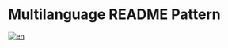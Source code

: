 # Multilanguage README Pattern
[![en](https://img.shields.io/badge/lang-en-green.svg)](https://github.com/RoboticsBrno/.github/blob/main/profile/README.md)